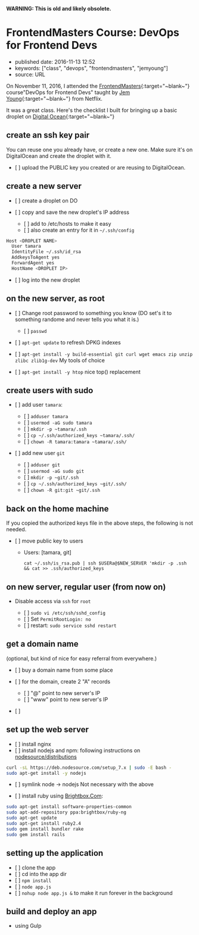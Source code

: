 **WARNING: This is old and likely obsolete.**

FrontendMasters Course: DevOps for Frontend Devs
================================================

-   published date: 2016-11-13 12:52
-   keywords: \[\"class\", \"devops\", \"frontendmasters\", \"jemyoung\"\]
-   source: URL

On November 11, 2016, I attended the [FrontendMasters](https://frontendmasters.com){:target=\"~blank~\"} course\"DevOps for Frontend Devs\" taught by [Jem Young](https://jemyoung.com/about/){:target=\"~blank~\"} from Netflix.

It was a great class. Here\'s the checklist I built for bringing up a basic droplet on [Digital Ocean](https://digitalocean.com){:target=\"~blank~\"}

create an ssh key pair
----------------------

You can reuse one you already have, or create a new one. Make sure it\'s on DigitalOcean and create the droplet with it.

-   \[ \] upload the PUBLIC key you created or are reusing to DigitalOcean.

create a new server
-------------------

-   \[ \] create a droplet on DO
-   \[ \] copy and save the new droplet\'s IP address

    -   \[ \] add to /etc/hosts to make it easy
    -   \[ \] also create an entry for it in `~/.ssh/config`

``` {.bash org-language="sh"}
Host <DROPLET NAME>
  User tamara
  IdentityFile ~/.ssh/id_rsa
  AddkeysToAgent yes
  ForwardAgent yes
  HostName <DROPLET IP>
```

-   \[ \] log into the new droplet

on the new server, as root
--------------------------

-   \[ \] Change root password to something you know (DO set\'s it to something randome and never tells you what it is.)

    -   \[ \] `passwd`

-   \[ \] `apt-get update` to refresh DPKG indexes
-   \[ \] `apt-get install -y build-essential git curl wget emacs zip unzip zlibc zlib1g-dev` My tools of choice
-   \[ \] `apt-get install -y htop` nice top() replacement

create users with sudo
----------------------

-   \[ \] add user `tamara`:

    -   \[ \] `adduser tamara`
    -   \[ \] `usermod -aG sudo tamara`
    -   \[ \] `mkdir -p ~tamara/.ssh`
    -   \[ \] `cp ~/.ssh/authorized_keys ~tamara/.ssh/`
    -   \[ \] `chown -R tamara:tamara ~tamara/.ssh/`

-   \[ \] add new user `git`

    -   \[ \] `adduser git`
    -   \[ \] `usermod -aG sudo git`
    -   \[ \] `mkdir -p ~git/.ssh`
    -   \[ \] `cp ~/.ssh/authorized_keys ~git/.ssh/`
    -   \[ \] `chown -R git:git ~git/.ssh`

back on the home machine
------------------------

If you copied the authorized keys file in the above steps, the following is not needed.

-   \[ \] move public key to users

    -   Users: \[tamara, git\]

        ``` {.example}
        cat ~/.ssh/is_rsa.pub | ssh $USERa@$NEW_SERVER 'mkdir -p .ssh && cat >> .ssh/authorized_keys
        ```

on new server, regular user (from now on)
-----------------------------------------

-   Disable access via `ssh` for `root`

    -   \[ \] `sudo vi /etc/ssh/sshd_config`
    -   \[ \] Set `PermitRootLogin: no`
    -   \[ \] restart: `sudo service sshd restart`

get a domain name
-----------------

(optional, but kind of nice for easy referral from everywhere.)

-   \[ \] buy a domain name from some place
-   \[ \] for the domain, create 2 \"A\" records

    -   \[ \] \"@\" point to new server\'s IP
    -   \[ \] \"www\" point to new server\'s IP

-   \[ \]

set up the web server
---------------------

-   \[ \] install nginx
-   \[ \] install nodejs and npm: following instructions on [nodesource/distributions](https://github.com/nodesource/distributions#installation-instructions)

``` {.bash org-language="sh"}
curl -sL https://deb.nodesource.com/setup_7.x | sudo -E bash -
sudo apt-get install -y nodejs
```

-   \[ \] symlink node -\> nodejs Not necessary with the above

-   \[ \] install ruby using [Brightbox.Com](https://www.brightbox.com/docs/ruby/ubuntu/#adding-the-repository):

``` {.bash org-language="sh"}
sudo apt-get install software-properties-common
sudo apt-add-repository ppa:brightbox/ruby-ng
sudo apt-get update
sudo apt-get install ruby2.4
sudo gem install bundler rake
sudo gem install rails
```

setting up the application
--------------------------

-   \[ \] clone the app
-   \[ \] cd into the app dir
-   \[ \] `npm install`
-   \[ \] `node app.js`
-   \[ \] `nohup node app.js &` to make it run forever in the background

build and deploy an app
-----------------------

-   using Gulp

